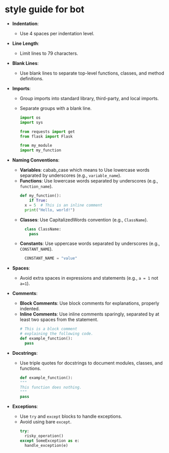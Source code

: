 # style guide for bot 


- **Indentation**: 
  - Use 4 spaces per indentation level.

- **Line Length**: 
  - Limit lines to 79 characters.

- **Blank Lines**:
  - Use blank lines to separate top-level functions, classes, and method definitions.

- **Imports**:
  - Group imports into standard library, third-party, and local imports.
  - Separate groups with a blank line.
 
    ```python
    import os
    import sys

    from requests import get
    from flask import Flask

    from my_module
    import my_function

- **Naming Conventions**:
  - **Variables**: cabab_case which means to Use lowercase words separated by underscores (e.g., `variable_name`).
  - **Functions**: Use lowercase words separated by underscores (e.g., `function_name`).
    ```python
    def my_function():
        if True:
      x = 5  # This is an inline comment
      print("Hello, world!")
  - **Classes**: Use CapitalizedWords convention (e.g., `ClassName`).
    ```python
      class ClassName:
        pass

  - **Constants**: Use uppercase words separated by underscores (e.g., `CONSTANT_NAME`).
    ```python
      CONSTANT_NAME = "value"


- **Spaces**:
  - Avoid extra spaces in expressions and statements (e.g., `a = 1` not `a=1`).

- **Comments**:
  - **Block Comments**: Use block comments for explanations, properly indented.
  - **Inline Comments**: Use inline comments sparingly, separated by at least two spaces from the statement.
    ```python
    # This is a block comment
    # explaining the following code.
    def example_function():
      pass


- **Docstrings**:
  - Use triple quotes for docstrings to document modules, classes, and functions.
 
    ```python
    def example_function():
    """
    This function does nothing.
    """
    pass


- **Exceptions**:
  - Use `try` and `except` blocks to handle exceptions.
  - Avoid using bare `except`.
    ```python
    try:
      risky_operation()
    except SomeException as e:
      handle_exception(e)
